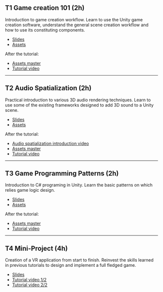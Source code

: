## T1 Game creation 101 (2h)

Introduction to game creation workflow. 
Learn to use the Unity game creation software, understand the general scene creation workflow and how to use its constituting components.

- [Slides](https://rasputin-cloud.ircam.fr/index.php/s/7J5Y8QjxMQGGesM)
- [Assets](https://rasputin-cloud.ircam.fr/index.php/s/HwtqJPCZBgRgdxY)

After the tutorial:

- [Assets master](https://rasputin-cloud.ircam.fr/index.php/s/LPAWBMeT7Sw7P7S)
- [Tutorial video](https://rasputin-cloud.ircam.fr/index.php/s/Z6AF3NceqycesRk)

* * *

## T2 Audio Spatialization (2h)

Practical introduction to various 3D audio rendering techniques. Learn to use some of the existing frameworks designed to add 3D sound to a Unity scene.

- [Slides](https://rasputin-cloud.ircam.fr/index.php/s/8t2tN2YZAWodsQR)
- [Assets](https://rasputin-cloud.ircam.fr/index.php/s/4ZwXf2PCjfFrk9o)

After the tutorial:

- [Audio spatialization introduction video](https://rasputin-cloud.ircam.fr/index.php/s/H3kGa4bP49WbmoN)
- [Assets master](https://rasputin-cloud.ircam.fr/index.php/s/fSmCqeCZjEibaLQ)
- [Tutorial video](https://rasputin-cloud.ircam.fr/index.php/s/tbqwsmttpqSg7qj)

* * *

## T3 Game Programming Patterns (2h)

Introduction to C# programing in Unity. Learn the basic patterns on which relies game logic design.

- [Slides](https://rasputin-cloud.ircam.fr/index.php/s/sX5dxbnDQWoBr4t)
- [Assets](https://rasputin-cloud.ircam.fr/index.php/s/9AWzJaeedLcZqyb)

After the tutorial:

- [Assets master](https://rasputin-cloud.ircam.fr/index.php/s/e5MwJnzMQMQjRaD)
- [Tutorial video](https://rasputin-cloud.ircam.fr/index.php/s/tCTjT2Rns4WfQnL)

* * *

## T4 Mini-Project (4h)

Creation of a VR application from start to finish. Reinvest the skills learned in previous tutorials to design and implement a full fledged game.

- [Slides](https://rasputin-cloud.ircam.fr/index.php/s/W9K9QzXH5BS6fyG)
- [Tutorial video 1/2](https://rasputin-cloud.ircam.fr/index.php/s/N5Z6i34g7C43ee8)
- [Tutorial video 2/2](https://rasputin-cloud.ircam.fr/index.php/s/8ai27taLCNeELow)


<!-- # TP3 Interactions in VR/AR (2h) -->
<!-- # TP5 Port of an application to VR (2h) -->
